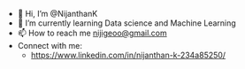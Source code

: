 - 👋 Hi, I’m @NijanthanK
- 🌱 I’m currently learning Data science and Machine Learning
- 📫 How to reach me  nijigeoo@gmail.com
- Connect with me:
    - https://www.linkedin.com/in/nijanthan-k-234a85250/
<!---
NijanthanK/NijanthanK is a ✨ special ✨ repository because its `README.md` (this file) appears on your GitHub profile.
You can click the Preview link to take a look at your changes.
--->
